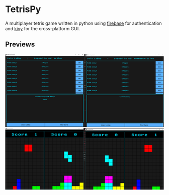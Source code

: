 # TetrisPy
A multiplayer tetris game written in python using [firebase](https://firebase.google.com/) for authentication and [kivy](https://kivy.org/) for the cross-platform GUI.

## Previews
![Alt text](../.github/img.png)
![Alt text](../.github/img2.png)
